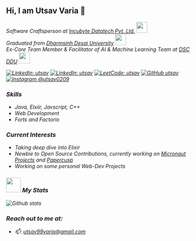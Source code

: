 ## Hi, I am Utsav Varia 👋

<p>
<em>Software Craftsperson at <a href="https://www.incubyte.co/">Incubyte Datatech Pvt. Ltd.</a> <img src="https://media.giphy.com/media/WUlplcMpOCEmTGBtBW/giphy.gif" width="30"></br>
<em>Graduated from <a href="https://www.ddu.ac.in/">Dharmsinh Desai University</a> <img src="https://media.giphy.com/media/fYSnHlufseco8Fh93Z/giphy.gif" width="30"></br>
Ex-Core Team Member & Facilitator of AI & Machine Learning Team at <a href="https://www.dscddu.com/">DSC DDU</a> <img src="https://media.giphy.com/media/QssGEmpkyEOhBCb7e1/giphy.gif" width="30"></br>
</p>

[![LinkedIn: utsav](https://img.shields.io/badge/-utsav-blue?style=flat-square&logo=Linkedin&logoColor=white)](https://www.linkedin.com/in/utsav-varia/)
[![LinkedIn: utsav](https://img.shields.io/twitter/url?style=social&url=https%3A%2F%2Ftwitter.com%2FuTsav0209)](https://twitter.com/uTsav0209)
[![LeetCode: utsav](https://img.shields.io/badge/-LeetCode-grey?style=flat-square&logo=LeetCode&logoColor=orange?style=social)](https://leetcode.com/utsav0209/)
[![GitHub utsav](https://img.shields.io/github/followers/utsav0209?label=follow&style=social)](https://github.com/utsav0209/)
[![Instagram @utsav0209](https://img.shields.io/badge/@utsaaaaav-833AB4?style=flat&logo=instagram)](https://www.instagram.com/utsaaaaav/)

### Skills

- Java, Elxiir, Javscript, C++
- Web Development
- Forts and Factorio

### Current Interests

- Taking deep dive into Elixir
- Newbie to Open Source Contributions, currently working on [Micronaut Projects](http://github.com/micronaut-projects/) and [Papercusp](https://github.com/papercups-io/)
- Working on some personal Web-Dev Projects

### <img src="https://media.giphy.com/media/cj87CxfRtrUifF3Ryk/giphy.gif" width="40"> My Stats

![Github stats](https://github-readme-stats.vercel.app/api?username=utsav0209&show_icons=true&hide_border=true)

### Reach out to me at:

- 📫: utsav99varia@gmail.com
